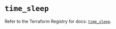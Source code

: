 # `time_sleep`

Refer to the Terraform Registry for docs: [`time_sleep`](https://registry.terraform.io/providers/hashicorp/time/0.11.2/docs/resources/sleep).
